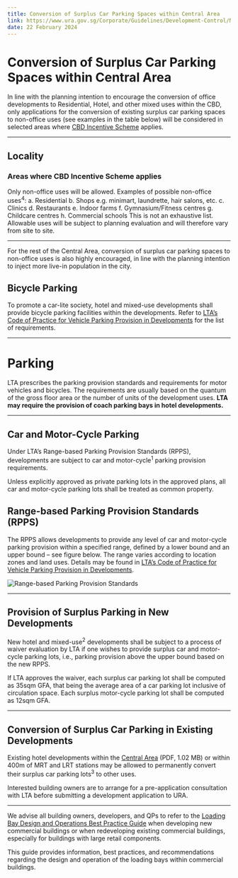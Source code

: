 ```yaml
---
title: Conversion of Surplus Car Parking Spaces within Central Area
link: https://www.ura.gov.sg/Corporate/Guidelines/Development-Control/Non-Residential/Hotel/Parking
date: 22 February 2024
---
```


# Conversion of Surplus Car Parking Spaces within Central Area

In line with the planning intention to encourage the conversion of office developments to Residential, Hotel, and other mixed uses within the CBD, only applications for the conversion of existing surplus car parking spaces to non-office uses (see examples in the table below) will be considered in selected areas where [CBD Incentive Scheme](https://www.ura.gov.sg/Corporate/Data/circulars/2019/Mar/dc19-04) applies.

---

## Locality
### Areas where CBD Incentive Scheme applies
Only non-office uses will be allowed. Examples of possible non-office uses<sup>4</sup>:
a. Residential
b. Shops e.g. minimart, laundrette, hair salons, etc.
c. Clinics
d. Restaurants
e. Indoor farms
f. Gymnasium/Fitness centres
g. Childcare centres
h. Commercial schools
This is not an exhaustive list. Allowable uses will be subject to planning evaluation and will therefore vary from site to site.

---

For the rest of the Central Area, conversion of surplus car parking spaces to non-office uses is also highly encouraged, in line with the planning intention to inject more live-in population in the city.

## Bicycle Parking

To promote a car-lite society, hotel and mixed-use developments shall provide bicycle parking facilities within the developments. Refer to [LTA’s Code of Practice for Vehicle Parking Provision in Developments](https://www.lta.gov.sg/content/ltagov/en/industry_innovations/industry_matters/development_construction_resources/vehicle_parking/requirements_for_vehicle_parking_proposals.html) for the list of requirements.

---
# Parking

LTA prescribes the parking provision standards and requirements for motor vehicles and bicycles. The requirements are usually based on the quantum of the gross floor area or the number of units of the development uses. **LTA may require the provision of coach parking bays in hotel developments.**

---

## Car and Motor-Cycle Parking

Under LTA’s Range-based Parking Provision Standards (RPPS), developments are subject to car and motor-cycle<sup>1</sup> parking provision requirements.

Unless explicitly approved as private parking lots in the approved plans, all car and motor-cycle parking lots shall be treated as common property.

## Range-based Parking Provision Standards (RPPS)

The RPPS allows developments to provide any level of car and motor-cycle parking provision within a specified range, defined by a lower bound and an upper bound – see figure below. The range varies according to location zones and land uses. Details may be found in [LTA’s Code of Practice for Vehicle Parking Provision in Developments](https://www.lta.gov.sg/content/ltagov/en/industry_innovations/industry_matters/development_construction_resources/vehicle_parking/requirements_for_vehicle_parking_proposals.html).

![Range-based Parking Provision Standards](https://www.ura.gov.sg/-/media/Corporate/Guidelines/Development-control/Industrial/Range_Based_Car_Parking_Standard.jpg)

---

## Provision of Surplus Parking in New Developments

New hotel and mixed-use<sup>2</sup> developments shall be subject to a process of waiver evaluation by LTA if one wishes to provide surplus car and motor-cycle parking lots, i.e., parking provision above the upper bound based on the new RPPS.

If LTA approves the waiver, each surplus car parking lot shall be computed as 35sqm GFA, that being the average area of a car parking lot inclusive of circulation space. Each surplus motor-cycle parking lot shall be computed as 12sqm GFA.

---

## Conversion of Surplus Car Parking in Existing Developments

Existing hotel developments within the [Central Area](https://www.ura.gov.sg/-/media/Corporate/Guidelines/Development-control/Flats-Condominiums/Central_Area_Map_1.pdf) (PDF, 1.02 MB) or within 400m of MRT and LRT stations may be allowed to permanently convert their surplus car parking lots<sup>3</sup> to other uses.

Interested building owners are to arrange for a pre-application consultation with LTA before submitting a development application to URA.

---

We advise all building owners, developers, and QPs to refer to the [Loading Bay Design and Operations Best Practice Guide](https://www.ura.gov.sg/-/media/Corporate/Guidelines/Development-control/Circulars/2020/Jul/dc20-05---Guideline.pdf) when developing new commercial buildings or when redeveloping existing commercial buildings, especially for buildings with large retail components. 

This guide provides information, best practices, and recommendations regarding the design and operation of the loading bays within commercial buildings.


